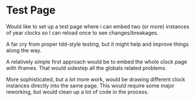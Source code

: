 Test Page
=========

Would like to set up a test page where i can embed two (or more) instances of year clocks so I can reload once to see changes/breakages.

A far cry from proper tdd-style testing, but it might help and improve things along the way.

A relatively simple first approach would be to embed the whole clock page with iframes.
That would sidestep all the globals related problems.

More sophisticated, but a *lot* more work, would be drawing different clock instances directly into the same page.
This would require some major reworking, but would clean up a lot of code in the process.
